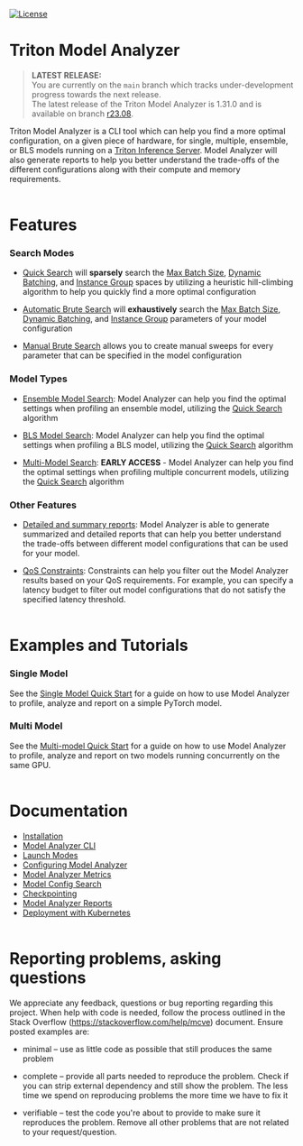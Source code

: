 <!--
Copyright (c) 2020-2023, NVIDIA CORPORATION & AFFILIATES. All rights reserved.

Licensed under the Apache License, Version 2.0 (the "License");
you may not use this file except in compliance with the License.
You may obtain a copy of the License at

    http://www.apache.org/licenses/LICENSE-2.0

Unless required by applicable law or agreed to in writing, software
distributed under the License is distributed on an "AS IS" BASIS,
WITHOUT WARRANTIES OR CONDITIONS OF ANY KIND, either express or implied.
See the License for the specific language governing permissions and
limitations under the License.
-->

[![License](https://img.shields.io/badge/License-Apache_2.0-lightgrey.svg)](https://opensource.org/licenses/Apache-2.0)

# Triton Model Analyzer

>**LATEST RELEASE:**<br>
You are currently on the `main` branch which tracks
under-development progress towards the next release. <br>The latest
release of the Triton Model Analyzer is 1.31.0 and is available on
branch
[r23.08](https://github.com/triton-inference-server/model_analyzer/tree/r23.08).

Triton Model Analyzer is a CLI tool which can help you find a more optimal configuration, on a given piece of hardware, for single, multiple, ensemble, or BLS models running on a [Triton Inference Server](https://github.com/triton-inference-server/server/). Model Analyzer will also generate reports to help you better understand the trade-offs of the different configurations along with their compute and memory requirements.
<br><br>

# Features

### Search Modes

- [Quick Search](docs/config_search.md#quick-search-mode) will **sparsely** search the [Max Batch Size](https://github.com/triton-inference-server/server/blob/main/docs/user_guide/model_configuration.md#maximum-batch-size),
  [Dynamic Batching](https://github.com/triton-inference-server/server/blob/main/docs/user_guide/model_configuration.md#dynamic-batcher), and
  [Instance Group](https://github.com/triton-inference-server/server/blob/main/docs/user_guide/model_configuration.md#instance-groups) spaces by utilizing a heuristic hill-climbing algorithm to help you quickly find a more optimal configuration

- [Automatic Brute Search](docs/config_search.md#automatic-brute-search) will **exhaustively** search the
  [Max Batch Size](https://github.com/triton-inference-server/server/blob/main/docs/user_guide/model_configuration.md#maximum-batch-size),
  [Dynamic Batching](https://github.com/triton-inference-server/server/blob/main/docs/user_guide/model_configuration.md#dynamic-batcher), and
  [Instance Group](https://github.com/triton-inference-server/server/blob/main/docs/user_guide/model_configuration.md#instance-groups)
  parameters of your model configuration

- [Manual Brute Search](docs/config_search.md#manual-brute-search) allows you to create manual sweeps for every parameter that can be specified in the model configuration

### Model Types

- [Ensemble Model Search](docs/config_search.md#ensemble-model-search): Model Analyzer can help you find the optimal
  settings when profiling an ensemble model, utilizing the [Quick Search](docs/config_search.md#quick-search-mode) algorithm

- [BLS Model Search](docs/config_search.md#bls-model-search): Model Analyzer can help you find the optimal
  settings when profiling a BLS model, utilizing the [Quick Search](docs/config_search.md#quick-search-mode) algorithm

- [Multi-Model Search](docs/config_search.md#multi-model-search-mode): **EARLY ACCESS** - Model Analyzer can help you
  find the optimal settings when profiling multiple concurrent models, utilizing the [Quick Search](docs/config_search.md#quick-search-mode) algorithm

### Other Features

- [Detailed and summary reports](docs/report.md): Model Analyzer is able to generate
  summarized and detailed reports that can help you better understand the trade-offs
  between different model configurations that can be used for your model.

- [QoS Constraints](docs/config.md#constraint): Constraints can help you
  filter out the Model Analyzer results based on your QoS requirements. For
  example, you can specify a latency budget to filter out model configurations
  that do not satisfy the specified latency threshold.
  <br><br>

# Examples and Tutorials

### **Single Model**

See the [Single Model Quick Start](docs/quick_start.md) for a guide on how to use Model Analyzer to profile, analyze and report on a simple PyTorch model.

### **Multi Model**

See the [Multi-model Quick Start](docs/mm_quick_start.md) for a guide on how to use Model Analyzer to profile, analyze and report on two models running concurrently on the same GPU.
<br><br>

# Documentation

- [Installation](docs/install.md)
- [Model Analyzer CLI](docs/cli.md)
- [Launch Modes](docs/launch_modes.md)
- [Configuring Model Analyzer](docs/config.md)
- [Model Analyzer Metrics](docs/metrics.md)
- [Model Config Search](docs/config_search.md)
- [Checkpointing](docs/checkpoints.md)
- [Model Analyzer Reports](docs/report.md)
- [Deployment with Kubernetes](docs/kubernetes_deploy.md)
  <br><br>

# Reporting problems, asking questions

We appreciate any feedback, questions or bug reporting regarding this
project. When help with code is needed, follow the process outlined in
the Stack Overflow (https://stackoverflow.com/help/mcve)
document. Ensure posted examples are:

- minimal – use as little code as possible that still produces the
  same problem

- complete – provide all parts needed to reproduce the problem. Check
  if you can strip external dependency and still show the problem. The
  less time we spend on reproducing problems the more time we have to
  fix it

- verifiable – test the code you're about to provide to make sure it
  reproduces the problem. Remove all other problems that are not
  related to your request/question.
